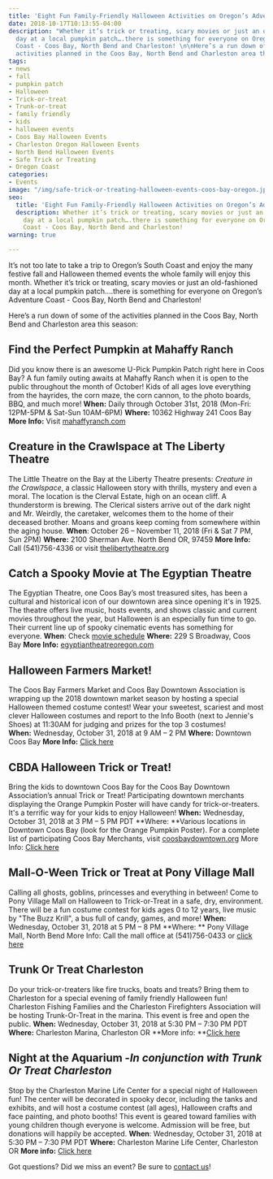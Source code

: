 ```yaml
---
title: 'Eight Fun Family-Friendly Halloween Activities on Oregon’s Adventure Coast '
date: 2018-10-17T10:13:55-04:00
description: "Whether it’s trick or treating, scary movies or just an old-fashioned
  day at a local pumpkin patch….there is something for everyone on Oregon’s Adventure
  Coast - Coos Bay, North Bend and Charleston! \n\nHere’s a run down of some of the
  activities planned in the Coos Bay, North Bend and Charleston area this season:"
tags:
- news
- fall
- pumpkin patch
- Halloween
- Trick-or-treat
- Trunk-or-treat
- family friendly
- kids
- halloween events
- Coos Bay Halloween Events
- Charleston Oregon Halloween Events
- North Bend Halloween Events
- Safe Trick or Treating
- Oregon Coast
categories:
- Events
image: "/img/safe-trick-or-treating-halloween-events-coos-bay-oregon.jpg"
seo:
  title: 'Eight Fun Family-Friendly Halloween Activities on Oregon’s Adventure Coast '
  description: Whether it’s trick or treating, scary movies or just an old-fashioned
    day at a local pumpkin patch….there is something for everyone on Oregon’s Adventure
    Coast - Coos Bay, North Bend and Charleston!
warning: true

---
```

It’s not too late to take a trip to Oregon’s South Coast and enjoy the many festive fall and Halloween themed events the whole family will enjoy this month. Whether it’s trick or treating, scary movies or just an old-fashioned day at a local pumpkin patch….there is something for everyone on Oregon’s Adventure Coast - Coos Bay, North Bend and Charleston! 

Here’s a run down of some of the activities planned in the Coos Bay, North Bend and Charleston area this season: 

## Find the Perfect Pumpkin at Mahaffy Ranch

Did you know there is an awesome U-Pick Pumpkin Patch right here in Coos Bay? A fun family outing awaits at Mahaffy Ranch when it is open to the public throughout the month of October! Kids of all ages love everything from the hayrides, the corn maze, the corn cannon, to the photo boards, BBQ, and much more! 
**When:** Daily through October 31st, 2018 (Mon-Fri: 12PM-5PM & Sat-Sun 10AM-6PM)
**Where:** 10362 Highway 241 Coos Bay
**More Info:** Visit [mahaffyranch.com](http://mahaffyranch.com/)

## Creature in the Crawlspace at The Liberty Theatre

The Little Theatre on the Bay at the Liberty Theatre presents: _Creature in the Crawlspace_, a classic Halloween story with thrills, mystery and even a moral. The location is the Clerval Estate, high on an ocean cliff.  A thunderstorm is brewing.  The Clerical sisters arrive out of the dark night and Mr. Weirdly, the caretaker, welcomes them to the home of their deceased brother.  Moans and groans keep coming from somewhere within the aging house.
**When**: October 26 – November 11, 2018 (Fri & Sat 7 PM, Sun 2PM)
**Where:** 2100 Sherman Ave. North Bend OR, 97459
**More Info:** Call (541)756-4336 or visit [thelibertytheatre.org](http://thelibertytheatre.org/)

## Catch a Spooky Movie at The Egyptian Theatre

The Egyptian Theatre, one Coos Bay’s most treasured sites, has been a cultural and historical icon of our downtown area since opening it's in 1925. The theatre offers live music, hosts events, and shows classic and current movies throughout the year, but Halloween is an especially fun time to go. Their current line up of spooky cinematic events has something for everyone. 
**When**:  Check [movie schedule](http://egyptiantheatreoregon.com/current-month-events/) 
**Where:** 229 S Broadway, Coos Bay
**More Info:** [egyptiantheatreoregon.com](http://egyptiantheatreoregon.com)

## Halloween Farmers Market!

The Coos Bay Farmers Market and Coos Bay Downtown Association is wrapping up the 2018 downtown market season by hosting a special Halloween themed costume contest! Wear your sweetest, scariest and most clever Halloween costumes and report to the Info Booth (next to Jennie's Shoes) at 11:30AM for judging and prizes for the top 3 costumes!\
**When:** Wednesday, October 31, 2018 at 9 AM – 2 PM 
**Where:** Downtown Coos Bay
**More Info:** [Click here](https://www.facebook.com/events/272267573617661/?active_tab=about) 

## CBDA Halloween Trick or Treat!

Bring the kids to downtown Coos Bay for the Coos Bay Downtown Association’s annual Trick or Treat! Participating downtown merchants displaying the Orange Pumpkin Poster will have candy for trick-or-treaters. It's a terrific way for your kids to enjoy Halloween! 
**When:** Wednesday, October 31, 2018 at 3 PM – 5 PM PDT
**Where: **Various locations in Downtown Coos Bay (look for the Orange Pumpkin Poster). For a complete list of participating Coos Bay Merchants, visit [coosbaydowntown.org](https://coosbaydowntown.org)
More Info: [Click here ](https://www.facebook.com/events/2113582448963358/)



## Mall-O-Ween Trick or Treat at Pony Village Mall

Calling all ghosts, goblins, princesses and everything in between! Come to Pony Village Mall on Halloween to Trick-or-Treat in a safe, dry, environment. There will be a fun costume contest for kids ages 0 to 12 years, live music by "The Buzz Krill", a bus full of candy, games, and more! 
**When:** Wednesday, October 31, 2018 at 5 PM – 8 PM 
**Where: ** Pony Village Mall, North Bend
More Info: Call the mall office at (541)756-0433 or [click here](https://www.facebook.com/events/293352894605338/)

## Trunk Or Treat Charleston

Do your trick-or-treaters like fire trucks, boats and treats? Bring them to Charleston for a special evening of family friendly Halloween fun! Charleston Fishing Families and the Charleston Firefighters Association will be hosting Trunk-Or-Treat in the marina. This event is free and open the public. 
**When:** Wednesday, October 31, 2018 at 5:30 PM – 7:30 PM PDT
**Where:** Charleston Marina, Charleston OR
**More info: **[Click here](https://www.facebook.com/events/601746226894665/)

## Night at the Aquarium -_In conjunction with Trunk Or Treat Charleston_

Stop by the Charleston Marine Life Center for a special night of Halloween fun! The center will be decorated in spooky decor, including the tanks and exhibits, and will host a costume contest (all ages), Halloween crafts and face painting, and photo booths! This event is geared toward families with young children though everyone is welcome. Admission will be free, but donations will happily be accepted.
**When**: Wednesday, October 31, 2018 at 5:30 PM – 7:30 PM PDT
**Where:** Charleston Marine Life Center, Charleston OR
**More info:** [Click here](https://www.facebook.com/events/268833253761387)

Got questions? Did we miss an event? Be sure to [contact us](https://oregonsadventurecoast.com/contact/)!